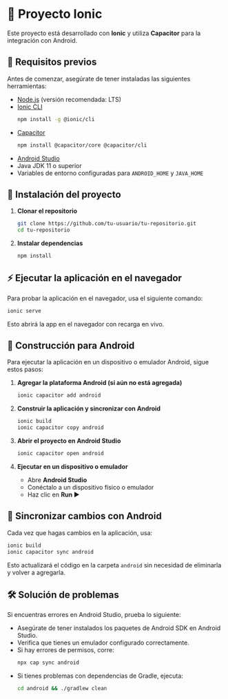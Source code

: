 # 🚀 Proyecto Ionic

Este proyecto está desarrollado con **Ionic** y utiliza **Capacitor** para la integración con Android.  

## 📌 Requisitos previos

Antes de comenzar, asegúrate de tener instaladas las siguientes herramientas:

- [Node.js](https://nodejs.org/) (versión recomendada: LTS)
- [Ionic CLI](https://ionicframework.com/docs/cli)  
  ```sh
  npm install -g @ionic/cli
  ```
- [Capacitor](https://capacitorjs.com/)  
  ```sh
  npm install @capacitor/core @capacitor/cli
  ```
- [Android Studio](https://developer.android.com/studio)  
- Java JDK 11 o superior  
- Variables de entorno configuradas para `ANDROID_HOME` y `JAVA_HOME`

## 📂 Instalación del proyecto

1. **Clonar el repositorio**  
   ```sh
   git clone https://github.com/tu-usuario/tu-repositorio.git
   cd tu-repositorio
   ```

2. **Instalar dependencias**  
   ```sh
   npm install
   ```

## ⚡ Ejecutar la aplicación en el navegador

Para probar la aplicación en el navegador, usa el siguiente comando:  
```sh
ionic serve
```
Esto abrirá la app en el navegador con recarga en vivo.

## 📱 Construcción para Android

Para ejecutar la aplicación en un dispositivo o emulador Android, sigue estos pasos:

1. **Agregar la plataforma Android (si aún no está agregada)**  
   ```sh
   ionic capacitor add android
   ```

2. **Construir la aplicación y sincronizar con Android**  
   ```sh
   ionic build
   ionic capacitor copy android
   ```

3. **Abrir el proyecto en Android Studio**  
   ```sh
   ionic capacitor open android
   ```

4. **Ejecutar en un dispositivo o emulador**  
   - Abre **Android Studio**  
   - Conéctalo a un dispositivo físico o emulador  
   - Haz clic en **Run ▶️**

## 🔄 Sincronizar cambios con Android

Cada vez que hagas cambios en la aplicación, usa:  
```sh
ionic build
ionic capacitor sync android
```
Esto actualizará el código en la carpeta `android` sin necesidad de eliminarla y volver a agregarla.

## 🛠 Solución de problemas

Si encuentras errores en Android Studio, prueba lo siguiente:

- Asegúrate de tener instalados los paquetes de Android SDK en Android Studio.
- Verifica que tienes un emulador configurado correctamente.
- Si hay errores de permisos, corre:
  ```sh
  npx cap sync android
  ```
- Si tienes problemas con dependencias de Gradle, ejecuta:
  ```sh
  cd android && ./gradlew clean
  ```
